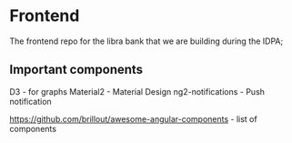 # Frontend

The frontend repo for the libra bank that we are building during the IDPA;

## Important components

D3 - for graphs
Material2 - Material Design
ng2-notifications - Push notification


https://github.com/brillout/awesome-angular-components - list of components



